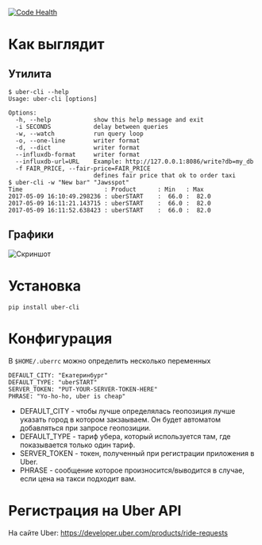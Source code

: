 [![Code Health](https://landscape.io/github/strizhechenko/uber-cli/master/landscape.svg?style=flat)](https://landscape.io/github/strizhechenko/uber-cli/master)

# Как выглядит

## Утилита

``` shell
$ uber-cli --help
Usage: uber-cli [options]

Options:
  -h, --help            show this help message and exit
  -i SECONDS            delay between queries
  -w, --watch           run query loop
  -o, --one-line        writer format
  -d, --dict            writer format
  --influxdb-format     writer format
  --influxdb-url=URL    Example: http://127.0.0.1:8086/write?db=my_db
  -f FAIR_PRICE, --fair-price=FAIR_PRICE
                        defines fair price that ok to order taxi
$ uber-cli -w "New bar" "Jawsspot"
Time                       : Product      : Min   : Max
2017-05-09 16:10:49.298236 : uberSTART    :  66.0 :  82.0
2017-05-09 16:11:21.143715 : uberSTART    :  66.0 :  82.0
2017-05-09 16:11:52.638423 : uberSTART    :  66.0 :  82.0
```

## Графики

![Скриншот](/images/screenshot_grafana.png)

# Установка

``` shell
pip install uber-cli
```

# Конфигурация

В `$HOME/.uberrc` можно определить несколько переменных

```
DEFAULT_CITY: "Екатеринбург"
DEFAULT_TYPE: "uberSTART"
SERVER_TOKEN: "PUT-YOUR-SERVER-TOKEN-HERE"
PHRASE: "Yo-ho-ho, uber is cheap"
```

- DEFAULT_CITY - чтобы лучше определялась геопозиция лучше указать город в котором закзаываем. Он будет автоматом добавляться при запросе геопозиции.
- DEFAULT_TYPE - тариф убера, который используется там, где показывается только один тариф.
- SERVER_TOKEN - токен, полученный при регистрации приложения в Uber.
- PHRASE - сообщение которое произносится/выводится в случае, если цена на такси подходит вам.

# Регистрация на Uber API

На сайте Uber: https://developer.uber.com/products/ride-requests
